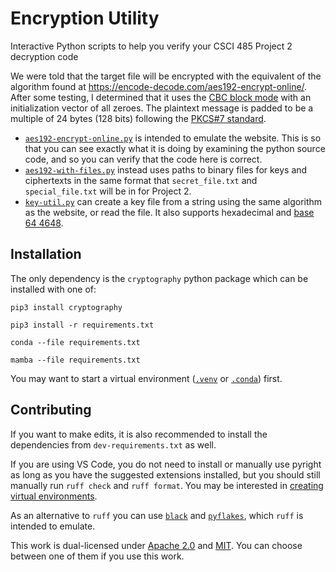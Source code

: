 # Encryption Utility

Interactive Python scripts to help you verify your CSCI 485 Project 2 decryption code

We were told that the target file will be encrypted with the equivalent of the algorithm found at https://encode-decode.com/aes192-encrypt-online/. After some testing, I determined that it uses the [CBC block mode](https://en.wikipedia.org/wiki/Block_cipher_mode_of_operation#Cipher_block_chaining_(CBC)) with an initialization vector of all zeroes. The plaintext message is padded to be a multiple of 24 bytes (128 bits) following the [PKCS#7 standard](https://youtu.be/iZe_q3qW1cE).

* [`aes192-encrypt-online.py`](aes192-encrypt-online.py) is intended to emulate the website. This is so that you can see exactly what it is doing by examining the python source code, and so you can verify that the code here is correct.
* [`aes192-with-files.py`](aes192-with-files.py) instead uses paths to binary files for keys and ciphertexts in the same format that `secret_file.txt` and `special_file.txt` will be in for Project 2.
* [`key-util.py`](key-util.py) can create a key file from a string using the same algorithm as the website, or read the file. It also supports hexadecimal and [base 64 4648](https://en.wikipedia.org/wiki/Base64#Base64_table_from_RFC_4648).

## Installation

The only dependency is the `cryptography` python package which can be installed with one of:
``` ssh
pip3 install cryptography
```
``` ssh
pip3 install -r requirements.txt
```
``` ssh
conda --file requirements.txt
```
``` ssh
mamba --file requirements.txt
```

You may want to start a virtual environment ([`.venv`](https://www.freecodecamp.org/news/how-to-setup-virtual-environments-in-python/) or [`.conda`](https://docs.conda.io/projects/conda/en/latest/user-guide/tasks/manage-environments.html#creating-an-environment-with-commands)) first.

## Contributing

If you want to make edits, it is also recommended to install the dependencies from `dev-requirements.txt` as well.

If you are using VS Code, you do not need to install or manually use pyright as long as you have the suggested extensions installed, but you should still manually run `ruff check` and `ruff format`. You may be interested in [creating virtual environments](https://code.visualstudio.com/docs/python/environments#_creating-environments).

As an alternative to `ruff` you can use [`black`](https://pypi.org/project/black/) and [`pyflakes`](https://pypi.org/project/pyflakes/), which `ruff` is intended to emulate.

This work is dual-licensed under [Apache 2.0](LICENSE-APACHE.txt) and [MIT](LICENSE-APACHE.txt). You can choose between one of them if you use this work.
